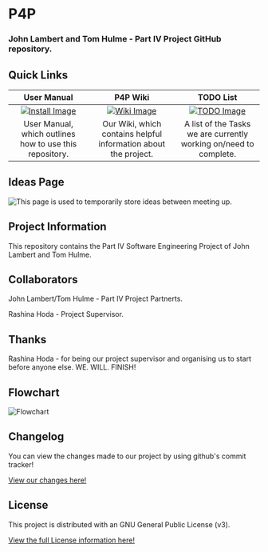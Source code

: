 P4P
===
### John Lambert and Tom Hulme - Part IV Project GitHub repository.

## Quick Links
<!-- If you add quicklinks, use http://www.iconarchive.com/ to search for icons. I used 72x72. Most images on this site are either free or GNU. So we're sweet as using them. -->
User Manual|P4P Wiki|TODO List
:-----------:|:----------:|:---------:
[![Install Image](http://icons.iconarchive.com/icons/saki/snowish/72/Install-icon.png)](https://github.com/TomHulme/P4P/wiki/User-Manual)|[![Wiki Image](http://icons.iconarchive.com/icons/dakirby309/windows-8-metro/72/Web-Wikipedia-alt-1-Metro-icon.png)](https://github.com/TomHulme/P4P/wiki)|[![TODO Image](http://icons.iconarchive.com/icons/binassmax/pry-frente-black-special-2/72/ok-icon.png)](https://github.com/TomHulme/P4P/wiki/TODO)
User Manual, which outlines how to use this repository. | Our Wiki, which contains helpful information about the project.|A list of the Tasks we are currently working on/need to complete.

## Ideas Page

![This page is used to temporarily store ideas between meeting up.](https://github.com/TomHulme/P4P/wiki/Ideas)

## Project Information

This repository contains the Part IV Software Engineering Project of John Lambert and Tom Hulme.

## Collaborators

John Lambert/Tom Hulme - Part IV Project Partnerts.

Rashina Hoda - Project Supervisor.

## Thanks
Rashina Hoda - for being our project supervisor and organising us to start before anyone else. WE. WILL. FINISH!

## Flowchart
![Flowchart](http://i.imgur.com/qPdle7k.png)
<!-- Deletion link http://imgur.com/delete/xSnezkHdYyRWu16 -->

## Changelog

You can view the changes made to our project by using github's commit tracker!

[View our changes here!](https://github.com/TomHulme/P4P/commits/master)


## License

This project is distributed with an GNU General Public License (v3).

[View the full License information here!](https://github.com/TomHulme/P4P/blob/master/LICENSE)

